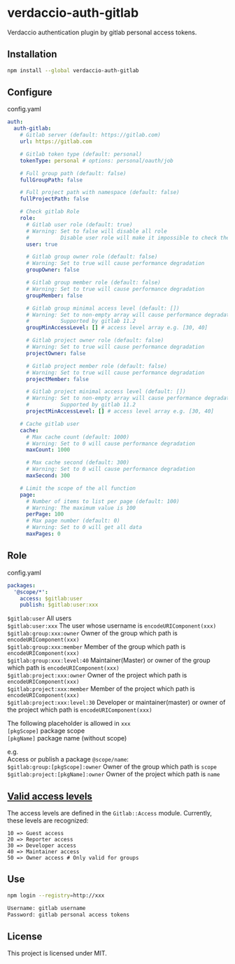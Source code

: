 # verdaccio-auth-gitlab

Verdaccio authentication plugin by gitlab personal access tokens.

## Installation

```bash
npm install --global verdaccio-auth-gitlab
```

## Configure

config.yaml  
```yaml
auth:
  auth-gitlab:
    # Gitlab server (default: https://gitlab.com)
    url: https://gitlab.com

    # Gitlab token type (default: personal)
    tokenType: personal # options: personal/oauth/job

    # Full group path (default: false)
    fullGroupPath: false

    # Full project path with namespace (default: false)
    fullProjectPath: false

    # Check gitlab Role
    role:
      # Gitlab user role (default: true)
      # Warning: Set to false will disable all role
      #          Disable user role will make it impossible to check the relevance between username and token
      user: true

      # Gitlab group owner role (default: false)
      # Warning: Set to true will cause performance degradation
      groupOwner: false

      # Gitlab group member role (default: false)
      # Warning: Set to true will cause performance degradation
      groupMember: false

      # Gitlab group minimal access level (default: [])
      # Warning: Set to non-empty array will cause performance degradation
      #          Supported by gitlab 11.2
      groupMinAccessLevel: [] # access level array e.g. [30, 40]

      # Gitlab project owner role (default: false)
      # Warning: Set to true will cause performance degradation
      projectOwner: false

      # Gitlab project member role (default: false)
      # Warning: Set to true will cause performance degradation
      projectMember: false

      # Gitlab project minimal access level (default: [])
      # Warning: Set to non-empty array will cause performance degradation
      #          Supported by gitlab 11.2
      projectMinAccessLevel: [] # access level array e.g. [30, 40]

    # Cache gitlab user
    cache:
      # Max cache count (default: 1000)
      # Warning: Set to 0 will cause performance degradation
      maxCount: 1000

      # Max cache second (default: 300)
      # Warning: Set to 0 will cause performance degradation
      maxSecond: 300

    # Limit the scope of the all function
    page:
      # Number of items to list per page (default: 100)
      # Warning: The maximum value is 100
      perPage: 100
      # Max page number (default: 0)
      # Warning: Set to 0 will get all data
      maxPages: 0
```

## Role

config.yaml  
```yaml
packages:
  '@scope/*':
    access: $gitlab:user
    publish: $gitlab:user:xxx
```

`$gitlab:user` All users  
`$gitlab:user:xxx` The user whose username is `encodeURIComponent(xxx)`  
`$gitlab:group:xxx:owner` Owner of the group which path is `encodeURIComponent(xxx)`  
`$gitlab:group:xxx:member` Member of the group which path is `encodeURIComponent(xxx)`  
`$gitlab:group:xxx:level:40` Maintainer(Master) or owner of the group which path is `encodeURIComponent(xxx)`  
`$gitlab:project:xxx:owner` Owner of the project which path is `encodeURIComponent(xxx)`  
`$gitlab:project:xxx:member` Member of the project which path is `encodeURIComponent(xxx)`  
`$gitlab:project:xxx:level:30` Developer or maintainer(master) or owner of the project which path is `encodeURIComponent(xxx)`  

The following placeholder is allowed in `xxx`  
`[pkgScope]` package scope  
`[pkgName]` package name (without scope)  

e.g.  
Access or publish a package `@scope/name`:  
`$gitlab:group:[pkgScope]:owner` Owner of the group which path is `scope`  
`$gitlab:project:[pkgName]:owner` Owner of the project which path is `name`  

## [Valid access levels](https://docs.gitlab.com/ce/api/members.html)

The access levels are defined in the `Gitlab::Access` module. Currently, these levels are recognized:
```
10 => Guest access
20 => Reporter access
30 => Developer access
40 => Maintainer access
50 => Owner access # Only valid for groups
```

## Use

```bash
npm login --registry=http://xxx

Username: gitlab username
Password: gitlab personal access tokens
```

## License

This project is licensed under MIT.
